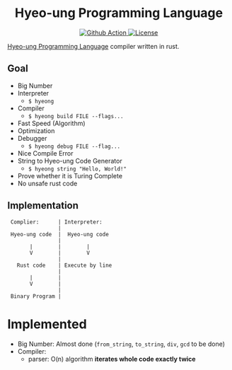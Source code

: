 <h1 align="center">Hyeo-ung Programming Language</h1>

<p align="center">
<a href="https://github.com/buttercrab/hyeo-ung-lang/actions?query=workflow%3ARust">
<img alt="Github Action" src="https://img.shields.io/github/workflow/status/buttercrab/hyeo-ung-lang/Rust?style=flat-square"/>
</a>
<a href="https://github.com/buttercrab/hyeo-ung-lang/blob/master/LICENSE">
<img alt="License" src="https://img.shields.io/github/license/buttercrab/hyeo-ung-lang?style=flat-square"/>
</a>
</p>

[Hyeo-ung Programming Language](https://gist.github.com/xnuk/d9f883ede568d97caa158255e4b4d069) compiler written in rust.

## Goal

- Big Number
- Interpreter
  + `$ hyeong`
- Compiler
  + `$ hyeong build FILE --flags...`
- Fast Speed (Algorithm)
- Optimization
- Debugger
  + `$ hyeong debug FILE --flag...`
- Nice Compile Error
- String to Hyeo-ung Code Generator
  + `$ hyeong string "Hello, World!"`
- Prove whether it is Turing Complete
- No unsafe rust code

## Implementation

```
 Complier:      | Interpreter:
                | 
 Hyeo-ung code  |  Hyeo-ung code
                | 
       |        |        |
       V        |        V
                | 
   Rust code    | Execute by line
                | 
       |        | 
       V        | 
                | 
 Binary Program | 
```

# Implemented

- Big Number: Almost done (`from_string`, `to_string`, `div`, `gcd` to be done)
- Compiler:
  + parser: O(n) algorithm **iterates whole code exactly twice**